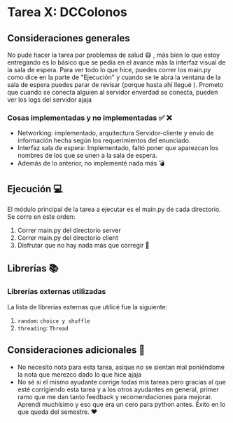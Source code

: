 # Tarea X: DCColonos




## Consideraciones generales 

No pude hacer la tarea por problemas de salud :mask: , más bien lo que estoy entregando es lo básico que se pedía en el avance más la interfaz visual de la sala de espera. Para ver todo lo que hice, puedes correr los main.py como dice en la parte de "Ejecución" y cuando se te abra la ventana de la sala de espera puedes parar de revisar (porque hasta ahí llegué ). Prometo que cuando se conecta alguien al servidor enverdad se conecta, pueden ver los logs del servidor ajaja
### Cosas implementadas y no implementadas :white_check_mark: :x:

* Networking: implementado, arquitectura Servidor-cliente y envío de información hecha según los requerimientos del enunciado.
* Interfaz sala de espera: Implementado, faltó poner que aparezcan los nombres de los que se unen a la sala de espera.
* Además de lo anterior, no implementé nada más :bomb: 

## Ejecución :computer:
El módulo principal de la tarea a ejecutar es el main.py de cada directorio. Se corre en este orden:

1. Correr main.py del directorio server
2. Correr main.py del directorio client
3. Disfrutar que no hay nada más que corregir :metal:


## Librerías :books:
### Librerías externas utilizadas
La lista de librerías externas que utilicé fue la siguiente:

1. ```random```: ```choice y shuffle```
2. ```threading```: ```Thread```


## Consideraciones adicionales :thinking:
* No necesito nota para esta tarea, asique no se sientan mal poniéndome la nota que merezco dado lo que hice ajaja
* No sé si el mismo ayudante corrige todas mis tareas pero gracias al que esté corrigiendo esta tarea y a los otros ayudantes en general, primer ramo que me dan tanto feedback y recomendaciones para mejorar. Aprendí muchísimo y eso que era un cero para python antes. Éxito en lo que queda del semestre. :heart:

